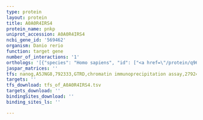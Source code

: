 ```yaml
---
type: protein
layout: protein
title: A0A0R4IRS4
protein_name: pnkp
uniprot_accession: A0A0R4IRS4
ncbi_gene_id: '569462'
organism: Danio rerio
function: target gene
number_of_interactions: '1'
orthologs: '[{"species": "Homo sapiens", "id": ["<a href=\"/protein/q96t60\">Q96T60</a>"]}, {"species": "Mus musculus", "id": ["<a href=\"/protein/g5e8n7\">G5E8N7</a>"]}, {"species": "Rattus norvegicus", "id": ["A0A0G2JUH4"]}, {"species": "Drosophila melanogaster", "id": ["<a href=\"/protein/q9vhs0\">Q9VHS0</a>"]}, {"species": "Caenorhabditis elegans", "id": ["Q19683"]}]'
jaspar_matrices: ''
tfs: nanog,A5JNG8,792333,GTRD,chromatin immunoprecipitation assay,27924024%5Buid%5D,No
targets: ''
tfs_download: tfs_of_A0A0R4IRS4.tsv
targets_download: ''
bindingSites_download: ''
binding_sites_ls: ''

---
```

